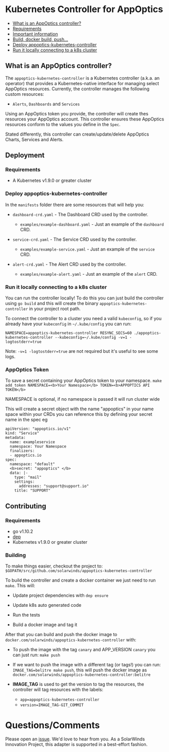 
# Kubernetes Controller for AppOptics
 
* [What is an AppOptics controller?](#What_is_an_AppOptics_controller?)  
* [Requirements](#Requirements)  
* [Important information](#)  
* [Build, docker build, push...](#Build,-docker-build,-push...)  
* [Deploy appoptics-kubernetes-controller](#Deploy-appoptics-kubernetes-controller)  
* [Run it locally connecting to a k8s cluster](#Run-it-locally-connecting-to-a-k8s-cluster)  
  
## What is an AppOptics controller?  

The `appoptics-kubernetes-controller` is a Kubernetes controller (a.k.a. an operator) that provides a Kubernetes-native interface for managing select AppOptics resources. Currently, the controller manages the following custom resources:

- `Alerts`, `Dashboards` and `Services`

Using an AppOptics token you provide, the controller will create thes resources your AppOptics account. This controller ensures these AppOptics resources conform to the values you define in the `Spec`.
  
Stated differently, this controller can create/update/delete AppOptics Charts, Services and Alerts.  

## Deployment
### Requirements
  
  * A Kubernetes v1.9.0 or greater cluster  
  
### Deploy appoptics-kubernetes-controller   
In the `manifests` folder there are some resources that will help you:  
   
  * `dashboard-crd.yaml` - The Dashboard CRD used by the controller.  
	  * `examples/example-dashboard.yaml` - Just an example of the `dashboard` CRD.  

  * `service-crd.yaml` - The Service CRD used by the controller.  
	  * `examples/example-service.yaml` - Just an example of the `service` CRD.  

  * `alert-crd.yaml` - The Alert CRD used by the controller.  
	  * `examples/example-alert.yaml` - Just an example of the `alert` CRD.  
  
### Run it locally connecting to a k8s cluster  
  
You can run the controller locally! To do this you can just build the controller using `go build` and this will create the binary `appoptics-kubernetes-controller` in your project root path.  
  
To connect the controller to a cluster you need a valid `kubeconfig`, so if you already have your `kubeconfig` in `~/.kube/config` you can run:  
  
```  
NAMESPACE=appoptics-kubernetes-controller RESYNC_SECS=60 ./appoptics-kubernetes-controller --kubeconfig=~/.kube/config -v=1 -logtostderr=true  
```  
  
Note: `-v=1 -logtostderr=true` are not required but it's useful to see some logs.

### AppOptics Token  
  To save a secret containing your AppOptics token to your namespace.
  `make add_token NAMESPACE=<b>Your Namespace</b> TOKEN=<b>APPOPTICS API TOKEN</b>`

  NAMESPACE is optional, if no namespace is passed it will run cluster wide

This will create a secret object with the name "appoptics" in your name space within your CRDs you can reference this by defining your secret name in the spec eg 
```
apiVersion: "appoptics.io/v1"  
kind: "Service"  
metadata:  
  name: exampleservice  
  namespace: Your Namespace  
  finalizers:  
  - appoptics.io  
spec:  
  namespace: "default"  
  <b>secret: "appoptics" </b> 
  data: |-  
    type: "mail"  
    settings:  
      addresses: "support@support.io"  
    title: "SUPPORT"
```

## Contributing
### Requirements  
  
  * go v1.10.2  
  * [dep](https://github.com/golang/dep)  
  * Kubernetes v1.9.0 or greater cluster

### Building
  
To make things easier, checkout the project to:  
`$GOPATH/src/github.com/solarwinds/appoptics-kubernetes-controller`
  
To build the controller and create a docker container we just need to run `make`. This will:  
  
  * Update project dependencies with `dep ensure`  
  
  * Update k8s auto generated code  
  
  * Run the tests  
  
  * Build a docker image and tag it    
  
After that you can build and push the docker image to `docker.com/solarwinds/appoptics-kubernetes-controller` with:
  
  * To push the image with the tag `canary` and APP_VERSION `canary` you can just run: `make push`  
  
  * If we want to push the image with a different tag (or tags!) you can run: `IMAGE_TAG=belitre make push`, this will push the docker image as `docker.com/solarwinds/appoptics-kubernetes-controller:belitre`
  
  * __IMAGE_TAG__ is used to get the version to tag the resources, the controller will tag resources with the labels:  
  
    * `app=appoptics-kubernetes-controller`  
    * `version=IMAGE_TAG-GIT_COMMIT`  
    
# Questions/Comments

Please open an [issue](/issues). We'd love to hear from you. As a SolarWinds Innovation Project, this adapter is supported in a best-effort fashion.
